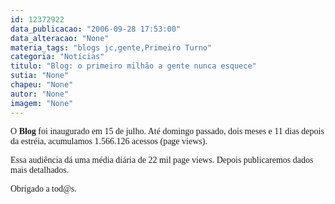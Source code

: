 ```yaml
---
id: 12372922
data_publicacao: "2006-09-28 17:53:00"
data_alteracao: "None"
materia_tags: "blogs jc,gente,Primeiro Turno"
categoria: "Notícias"
titulo: "Blog: o primeiro milhão a gente nunca esquece"
sutia: "None"
chapeu: "None"
autor: "None"
imagem: "None"
---
```

<p><P><FONT face=Verdana>O&nbsp;<STRONG>Blog</STRONG> foi inaugurado em 15 de julho. Até domingo passado, dois meses e&nbsp;11 dias depois da estréia, acumulamos 1.566.126 acessos (page views). </FONT></P></p>
<p><P><FONT face=Verdana>Essa audiência dá uma média diária de 22 mil page views. Depois publicaremos dados mais detalhados.</FONT></P></p>
<p><P><FONT face=Verdana>Obrigado a tod@s.</FONT></P> </p>
